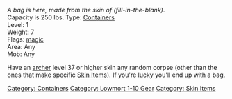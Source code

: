 *A bag is here, made from the skin of (fill-in-the-blank)*.  
Capacity is 250 lbs. Type:
[Containers](:Category:Containers "wikilink")  
Level: 1  
Weight: 7  
Flags: [magic](Magic_Flag "wikilink")  
Area: Any  
Mob: Any  

Have an [archer](:Category:Archers "wikilink") level 37 or higher skin
any random corpse (other than the ones that make specific [Skin
Items](:Category:Skin_Items "wikilink")). If you're lucky you'll end up
with a bag.

[Category: Containers](Category:_Containers "wikilink") [Category:
Lowmort 1-10 Gear](Category:_Lowmort_1-10_Gear "wikilink") [Category:
Skin Items](Category:_Skin_Items "wikilink")
